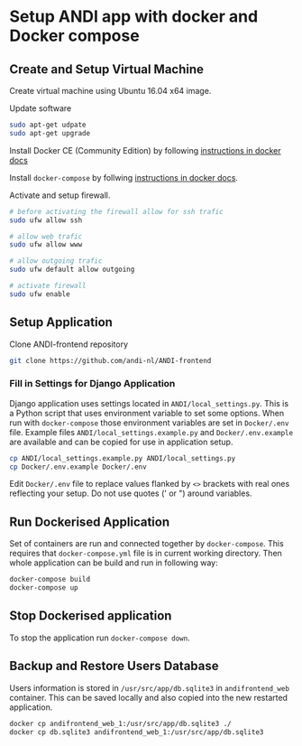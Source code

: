 # Setup ANDI app with docker and Docker compose

## Create and Setup Virtual Machine
Create virtual machine using Ubuntu 16.04 x64 image.

Update software

```sh
sudo apt-get udpate
sudo apt-get upgrade
```

Install Docker CE (Community Edition) by following [instructions in docker docs](https://docs.docker.com/engine/installation/linux/ubuntu/)

Install `docker-compose` by follwing [instructions in docker docs](https://docs.docker.com/compose/install/).

Activate and setup firewall.
```sh
# before activating the firewall allow for ssh trafic
sudo ufw allow ssh

# allow web trafic
sudo ufw allow www

# allow outgoing trafic
sudo ufw default allow outgoing

# activate firewall
sudo ufw enable
```

## Setup Application
Clone ANDI-frontend repository
```sh
git clone https://github.com/andi-nl/ANDI-frontend
```

### Fill in Settings for Django Application
Django application uses settings located in `ANDI/local_settings.py`. This is a Python script that uses environment variable to set some options. When run with `docker-compose` those environment variables are set in `Docker/.env` file. Example files `ANDI/local_settings.example.py` and `Docker/.env.example` are available and can be copied for use in application setup.

```sh
cp ANDI/local_settings.example.py ANDI/local_settings.py
cp Docker/.env.example Docker/.env
```
Edit `Docker/.env` file to replace values flanked by `<>` brackets with real ones reflecting your setup. Do not use quotes (' or ") around variables.

## Run Dockerised Application

Set of containers are run and connected together by `docker-compose`. This requires that `docker-compose.yml` file is in current working directory. Then whole application can be build and run in following way:
```sh
docker-compose build
docker-compose up
```

## Stop Dockerised application
To stop the application run `docker-compose down`.

## Backup and Restore Users Database
Users information is stored in `/usr/src/app/db.sqlite3` in `andifrontend_web` container. This can be saved locally and also copied into the new restarted application.

```sh
docker cp andifrontend_web_1:/usr/src/app/db.sqlite3 ./
docker cp db.sqlite3 andifrontend_web_1:/usr/src/app/db.sqlite3
```
